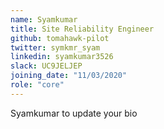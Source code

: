 ```yaml
---
name: Syamkumar
title: Site Reliability Engineer
github: tomahawk-pilot
twitter: symkmr_syam
linkedin: syamkumar3526
slack: UC9JELJEP
joining_date: "11/03/2020"
role: "core"
---
```


Syamkumar to update your bio
